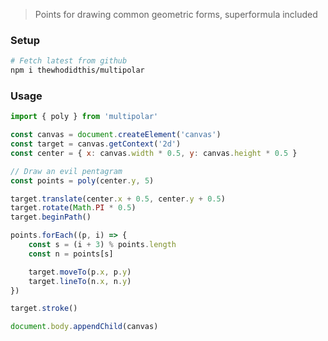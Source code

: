 > Points for drawing common geometric forms, superformula included

### Setup
```sh
# Fetch latest from github
npm i thewhodidthis/multipolar
```

### Usage
```js
import { poly } from 'multipolar'

const canvas = document.createElement('canvas')
const target = canvas.getContext('2d')
const center = { x: canvas.width * 0.5, y: canvas.height * 0.5 }

// Draw an evil pentagram
const points = poly(center.y, 5)

target.translate(center.x + 0.5, center.y + 0.5)
target.rotate(Math.PI * 0.5)
target.beginPath()

points.forEach((p, i) => {
    const s = (i + 3) % points.length
    const n = points[s]

    target.moveTo(p.x, p.y)
    target.lineTo(n.x, n.y)
})

target.stroke()

document.body.appendChild(canvas)
```
